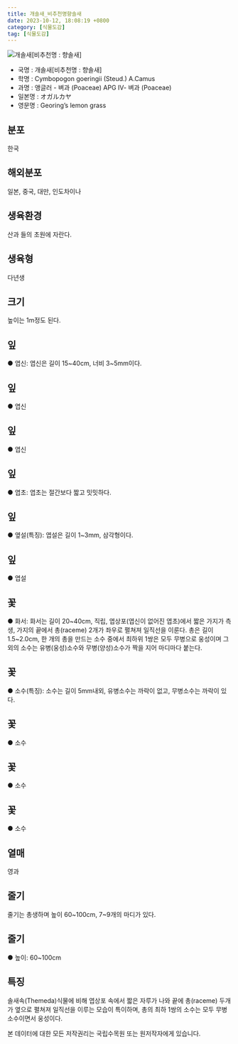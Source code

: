 ```yaml
---
title: 개솔새_비추천명향솔새
date: 2023-10-12, 18:08:19 +0800
category: [식물도감]
tag: [식물도감]
---
```




![개솔새[비추천명 : 향솔새]](http://www.nature.go.kr/fileUpload/plants/basic/Gramineae/Cymbopogon/14370/14370_20160727105151897files_th2.jpg)
- 국명 : 개솔새[비추천명 : 향솔새]
- 학명 : Cymbopogon goeringii (Steud.) A.Camus
- 과명 : 앵글러 - 벼과 (Poaceae) APG Ⅳ- 벼과 (Poaceae)
- 일본명 : オガルカヤ
- 영문명 : Georing’s lemon grass


## 분포
한국
## 해외분포
일본, 중국, 대만, 인도차이나
## 생육환경
산과 들의 초원에 자란다.
## 생육형
다년생
## 크기
높이는 1m정도 된다.
## 잎
● 엽신: 엽신은 길이 15~40cm, 너비 3~5mm이다.
## 잎
● 엽신
## 잎
● 엽신
## 잎
● 엽초: 엽초는 절간보다 짧고 밋밋하다.
## 잎
● 옆설(특징): 엽설은 길이 1~3mm, 삼각형이다.
## 잎
● 엽설
## 꽃
● 화서: 화서는 길이 20~40cm, 직립, 엽상포(엽신이 없어진 엽초)에서 짧은 가지가 측생, 가지의 끝에서 총(raceme) 2개가 좌우로 펼쳐져 일직선을 이룬다. 총은 길이 1.5~2.0cm, 한 개의 총을 만드는 소수 중에서 최하위 1쌍은 모두 무병으로 웅성이며 그 외의 소수는 유병(웅성)소수와 무병(양성)소수가 짝을 지어 마디마다 붙는다.
## 꽃
● 소수(특징): 소수는 길이 5mm내외, 유병소수는 까락이 없고, 무병소수는 까락이 있다. 
## 꽃
● 소수
## 꽃
● 소수
## 꽃
● 소수
## 열매
영과
## 줄기
줄기는 총생하며 높이 60~100cm, 7~9개의 마디가 있다.
## 줄기
● 높이: 60~100cm
## 특징
솔새속(Themeda)식물에 비해 엽상포 속에서 짧은 자루가 나와 끝에 총(raceme) 두개가 옆으로 펼쳐져 일직선을 이루는 모습이 특이하며, 총의 최하 1쌍의 소수는 모두 무병소수이면서 웅성이다.






본 데이터에 대한 모든 저작권리는 국립수목원 또는 원저작자에게 있습니다.
